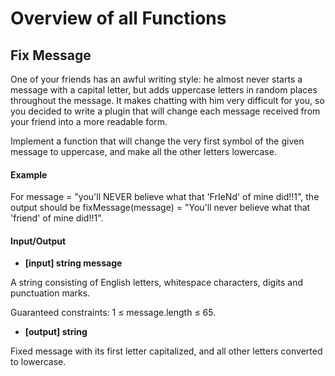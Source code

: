 # Overview of all Functions

## Fix Message

One of your friends has an awful writing style: he almost never starts a message with a capital letter, but adds uppercase letters in random places throughout the message. It makes chatting with him very difficult for you, so you decided to write a plugin that will change each message received from your friend into a more readable form.

Implement a function that will change the very first symbol of the given message to uppercase, and make all the other letters lowercase.

#### Example

For message = "you'll NEVER believe what that 'FrIeNd' of mine did!!1",
the output should be
fixMessage(message) = "You'll never believe what that 'friend' of mine did!!1".

#### Input/Output

* **[input] string message**

A string consisting of English letters, whitespace characters, digits and punctuation marks.

Guaranteed constraints:
1 ≤ message.length ≤ 65.

* **[output] string**

Fixed message with its first letter capitalized, and all other letters converted to lowercase.